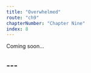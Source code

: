 ```yaml
---
title: "Overwhelmed"
route: "ch9"
chapterNumber: "Chapter Nine"
index: 8
---
```


Coming soon...

## ---